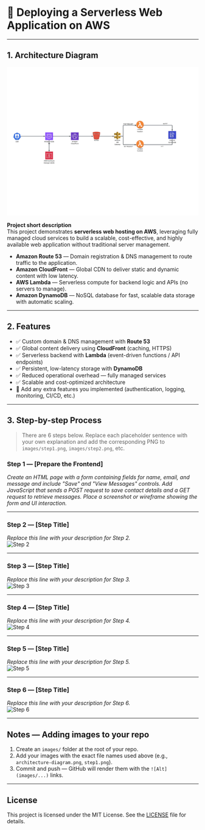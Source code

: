 # 🚀 Deploying a Serverless Web Application on AWS

---

## 1. Architecture Diagram

![Architecture Diagram](DIAGRAM.png)

**Project short description**  
This project demonstrates **serverless web hosting on AWS**, leveraging fully managed cloud services to build a scalable, cost-effective, and highly available web application without traditional server management.

- **Amazon Route 53** — Domain registration & DNS management to route traffic to the application.  
- **Amazon CloudFront** — Global CDN to deliver static and dynamic content with low latency.  
- **AWS Lambda** — Serverless compute for backend logic and APIs (no servers to manage).  
- **Amazon DynamoDB** — NoSQL database for fast, scalable data storage with automatic scaling.

---

## 2. Features

- ✅ Custom domain & DNS management with **Route 53**  
- ✅ Global content delivery using **CloudFront** (caching, HTTPS)  
- ✅ Serverless backend with **Lambda** (event-driven functions / API endpoints)  
- ✅ Persistent, low-latency storage with **DynamoDB**  
- ✅ Reduced operational overhead — fully managed services  
- ✅ Scalable and cost-optimized architecture  
- 🔧 Add any extra features you implemented (authentication, logging, monitoring, CI/CD, etc.)

---

## 3. Step-by-step Process

> There are 6 steps below. Replace each placeholder sentence with your own explanation and add the corresponding PNG to `images/step1.png`, `images/step2.png`, etc.

### Step 1 — [Prepare the Frontend]
_Create an HTML page with a form containing fields for name, email, and message and include "Save" and "View Messages" controls.
Add JavaScript that sends a POST request to save contact details and a GET request to retrieve messages.
Place a screenshot or wireframe showing the form and UI interaction._  


---

### Step 2 — [Step Title]
_Replace this line with your description for Step 2._  
![Step 2](images/step2.png)

---

### Step 3 — [Step Title]
_Replace this line with your description for Step 3._  
![Step 3](images/step3.png)

---

### Step 4 — [Step Title]
_Replace this line with your description for Step 4._  
![Step 4](images/step4.png)

---

### Step 5 — [Step Title]
_Replace this line with your description for Step 5._  
![Step 5](images/step5.png)

---

### Step 6 — [Step Title]
_Replace this line with your description for Step 6._  
![Step 6](images/step6.png)

---

## Notes — Adding images to your repo

1. Create an `images/` folder at the root of your repo.  
2. Add your images with the exact file names used above (e.g., `architecture-diagram.png`, `step1.png`).  
3. Commit and push — GitHub will render them with the `![Alt](images/...)` links.

---

## License
This project is licensed under the MIT License. See the [LICENSE](LICENSE) file for details.
